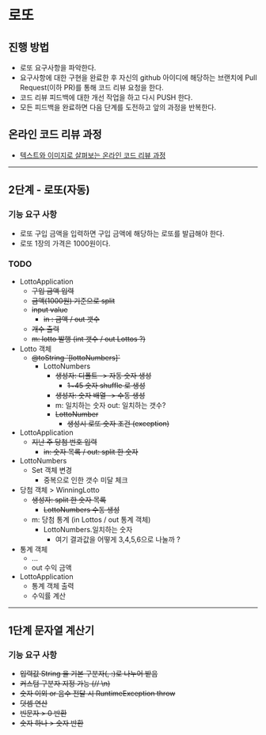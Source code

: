 # 로또
## 진행 방법
* 로또 요구사항을 파악한다.
* 요구사항에 대한 구현을 완료한 후 자신의 github 아이디에 해당하는 브랜치에 Pull Request(이하 PR)를 통해 코드 리뷰 요청을 한다.
* 코드 리뷰 피드백에 대한 개선 작업을 하고 다시 PUSH 한다.
* 모든 피드백을 완료하면 다음 단계를 도전하고 앞의 과정을 반복한다.

## 온라인 코드 리뷰 과정
* [텍스트와 이미지로 살펴보는 온라인 코드 리뷰 과정](https://github.com/next-step/nextstep-docs/tree/master/codereview)

--- 
## 2단계 - 로또(자동)
### 기능 요구 사항
- 로또 구입 금액을 입력하면 구입 금액에 해당하는 로또를 발급해야 한다.
- 로또 1장의 가격은 1000원이다.

### TODO
- LottoApplication
  - ~~구입 금액 입력~~
  - ~~금액(1000원) 기준으로 split~~
  - ~~input value~~
    - ~~in : 금액 / out 갯수~~
  - ~~개수 출력~~ 
  - ~~m: lotto 발행 (int 갯수 / out Lottos ?)~~
- Lotto 객체
  - ~~@toString \`[lottoNumbers]`~~
    - LottoNumbers
      - ~~생성자: 디폴트 -> 자동 숫자 생성~~
        - ~~1~45 숫자 shuffle 로 생성~~
      - ~~생성자: 숫자 배열 -> 수동 생성~~
      - m: 일치하는 숫자 out: 일치하는 갯수? 
      - ~~LottoNumber~~
        - ~~생성시 로또 숫자 조건 (exception)~~
- LottoApplication
  - ~~지난 주 당첨 번호 입력~~
    - ~~in: 숫자 목록 / out: split 한 숫자~~ 
- LottoNumbers
  - Set 객체 변경
    - 중복으로 인한 갯수 미달 체크 
- 당첨 객체 > WinningLotto
  - ~~생성자: split 한 숫자 목록~~
    - ~~LottoNumbers 수동 생성~~ 
  - m: 당첨 통계 (in Lottos / out 통계 객체)
    - LottoNumbers.일치하는 숫자
      - 여기 결과값을 어떻게 3,4,5,6으로 나눌까 ?
- 통계 객체
  - ... 
  - out 수익 금액 
- LottoApplication
  - 통계 객체 출력
  - 수익률 계산

---

## 1단계 문자열 계산기
### 기능 요구 사항
- ~~입력값 String 을 기본 구분자(, :)로 나누어 받음~~
- ~~커스텀 구분자 지정 가능 (// \n)~~
- ~~숫자 이외 or 음수 전달 시 RuntimeException throw~~
- ~~덧셈 연산~~
- ~~빈문자 > 0 반환~~
- ~~숫자 하나 > 숫자 반환~~ 